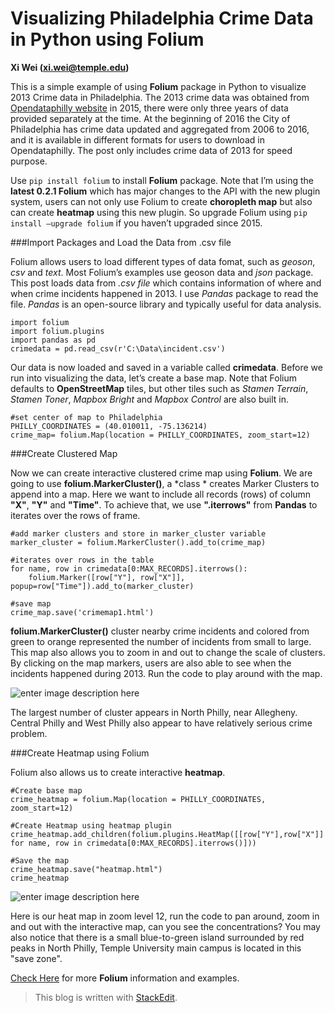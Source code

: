 
Visualizing Philadelphia Crime Data in Python using Folium 
================================================
**Xi Wei ([xi.wei@temple.edu](mailto:tud52132@temple.edu))**

 
This is a simple example of using **Folium** package in Python to visualize 2013 Crime data in Philadelphia. The 2013 crime data was obtained from [Opendataphilly website](http://opendataphilly.org) in 2015, there were only three years of data provided separately at the time. At the beginning of 2016 the City of Philadelphia has crime data updated and aggregated from 2006 to 2016, and it is available in different formats for users to download in Opendataphilly. The post only includes crime data of 2013 for speed purpose. 

Use ```pip install folium``` to install **Folium** package. Note that I’m using the **latest 0.2.1 Folium** which has major changes to the API with the new plugin system, users can not only use Folium to create **choropleth map** but also can create **heatmap** using this new plugin. So upgrade Folium using ```pip install –upgrade folium``` if you haven’t upgraded since 2015. 

###Import Packages and Load the Data from .csv file

Folium allows users to load different types of data fomat, such as *geoson*, *csv* and *text*. Most Folium’s examples use geoson data and *json* package. This post loads data from *.csv file* which contains information of where and when crime incidents happened in 2013. I use *Pandas* package to read the file. *Pandas* is an open-source library and typically useful for data analysis. 

```
import folium
import folium.plugins 
import pandas as pd
crimedata = pd.read_csv(r'C:\Data\incident.csv')
```

Our data is now loaded and saved in a variable called **crimedata**. Before we run into visualizing the data, let’s create a base map. Note that Folium defaults to **OpenStreetMap** tiles, but other tiles such as *Stamen Terrain*, *Stamen Toner*, *Mapbox Bright* and *Mapbox Control* are also built in. 

```
#set center of map to Philadelphia
PHILLY_COORDINATES = (40.010011, -75.136214)
crime_map= folium.Map(location = PHILLY_COORDINATES, zoom_start=12)
```

###Create Clustered Map 

Now we can create interactive clustered crime map using **Folium**. We are going to use **folium.MarkerCluster()**, a *class * creates Marker Clusters to append into a map. Here we want to include all records (rows) of column **"X"**, **"Y"** and **"Time"**. To achieve that, we use **".iterrows"** from **Pandas** to  iterates over the rows of frame. 

```
#add marker clusters and store in marker_cluster variable
marker_cluster = folium.MarkerCluster().add_to(crime_map)

#iterates over rows in the table
for name, row in crimedata[0:MAX_RECORDS].iterrows():
    folium.Marker([row["Y"], row["X"]], popup=row["Time"]).add_to(marker_cluster)

#save map
crime_map.save('crimemap1.html')
```
**folium.MarkerCluster()** cluster nearby crime incidents and colored from green to orange represented the number of incidents from small to large. This map also allows you to zoom in and out to change the scale of clusters. By clicking on the map markers, users are also able to see when the incidents happened during 2013. Run the code to play around with the map. 

![enter image description here](https://lh3.googleusercontent.com/-3SVzS63ptxg/WFSPrIl0xFI/AAAAAAAAAGY/Pf8uHTopM-8NewXb9D4onpckqTjJ4olaQCLcB/s0/Clusteredmap.JPG "Clusteredmap.JPG")

The largest number of cluster appears in North Philly, near Allegheny. Central Philly and West Philly also appear to have relatively serious crime problem. 

###Create Heatmap using Folium

Folium also allows us to create interactive **heatmap**. 
```
#Create base map
crime_heatmap = folium.Map(location = PHILLY_COORDINATES, zoom_start=12)

#Create Heatmap using heatmap plugin
crime_heatmap.add_children(folium.plugins.HeatMap([[row["Y"],row["X"]] for name, row in crimedata[0:MAX_RECORDS].iterrows()]))

#Save the map
crime_heatmap.save("heatmap.html")
crime_heatmap
```
![enter image description here](https://lh3.googleusercontent.com/-bWDPwnU7s10/WFSauzIGAzI/AAAAAAAAAG0/eKZEL9gEntQSLUIB_z4CWJk2mu3Pu_4zQCLcB/s0/Crime_Heatmap.JPG "Crime_Heatmap.JPG")
 
 Here is our heat map in zoom level 12, run the code to pan around, zoom in and out with the interactive map, can you see the concentrations? You may also notice that there is a small blue-to-green island surrounded by red peaks in North Philly, Temple University main campus is located in this "save zone". 

[Check Here](https://pypi.python.org/pypi/folium) for more **Folium** information and examples.
 
 
> This blog is written with [StackEdit](https://stackedit.io/).
